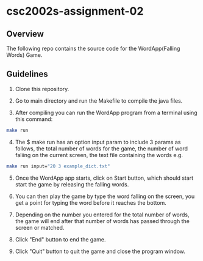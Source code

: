 # csc2002s-assignment-02

## Overview
The following repo contains the source code for the WordApp(Falling Words) Game.

## Guidelines

1. Clone this repository.

2. Go to main directory and run the Makefile to compile the java files.

3. After compiling you can run the WordApp program from a terminal using this command:
```bash
make run
```
4. The $ make run has an option input param to include 3 params as follows, the total number of words for the game, the number of word faliing on the current screen, the text file containing the words e.g. 
```bash
make run input="20 3 example_dict.txt"
```

5. Once the WordApp app starts, click on Start button, which should start start the game by releasing the falling words.  

4. You can then play the game by type the word falling on the screen, you get a point for typing the word before it reaches the bottom.

5. Depending on the number you entered for the total number of words, the game will end after that number of words has passed through the screen or matched.

6. Click "End" button to end the game. 

7. Click "Quit" button to quit the game and close the program window. 
